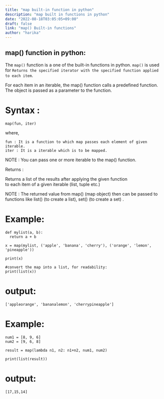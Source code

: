 ```yaml
---
title: "map built-in function in python"
description: "map built in functions in python"
date: "2022-08-18T03:05:05+09:00"
draft: false
link: "map() Built-in functions"
author: "harika"
---
```


## map() function in python:
The `map()` function is a one of the built-in functions in python.
`map()` is used for	`Returns the specified iterator with the specified function applied to each item`.

For each item in an iterable, the map() function calls a predefined function.
The object is passed as a parameter to the function. 

# Syntax :
```
map(fun, iter)
```
where,

    fun : It is a function to which map passes each element of given iterable.
    iter : It is a iterable which is to be mapped.

NOTE : You can pass one or more iterable to the map() function.

Returns :

Returns a list of the results after applying the given function  
to each item of a given iterable (list, tuple etc.) 

NOTE : The returned value from map() (map object) then can be passed to functions like list() (to create a list), set() (to create a set) .
 
# Example:
```
def mylist(a, b):
  return a + b

x = map(mylist, ('apple', 'banana', 'cherry'), ('orange', 'lemon', 'pineapple'))

print(x)

#convert the map into a list, for readability:
print(list(x))
```
# output:
```
['appleorange', 'bananalemon', 'cherrypineapple']
```
# Example:
```
num1 = [8, 9, 6]
num2 = [9, 6, 8]

result = map(lambda n1, n2: n1+n2, num1, num2)

print(list(result))
```
# output:
```
[17,15,14]
```


